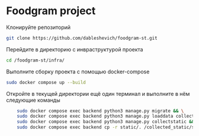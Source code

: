 # Foodgram project
Клонируйте репозиторий
``` bash
git clone https://github.com/dableshevich/foodgram-st.git
```

Перейдите в директорию с инвраструктурой проекта
``` bash
cd /foodgram-st/infra/
```

Выполните сборку проекта с помощью docker-compose
``` bash
sudo docker compose up --build
```

Откройте в текущей директории ещё один терминал и выполните в нём следующие команды
``` bash
    sudo docker compose exec backend python3 manage.py migrate && \
    sudo docker compose exec backend python3 manage.py loaddata collected_data.json && \                                                                 
    sudo docker compose exec backend python3 manage.py collectstatic && \
    sudo docker compose exec backend cp -r static/. /collected_static/static/
```